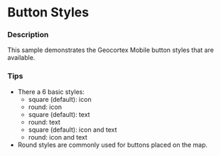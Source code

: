 ﻿# Button Styles

### Description
This sample demonstrates the Geocortex Mobile button styles that are available.

### Tips
- There a 6 basic styles:
  - square (default): icon
  - round: icon
  - square (default): text
  - round: text
  - square (default): icon and text
  - round: icon and text
- Round styles are commonly used for buttons placed on the map.
